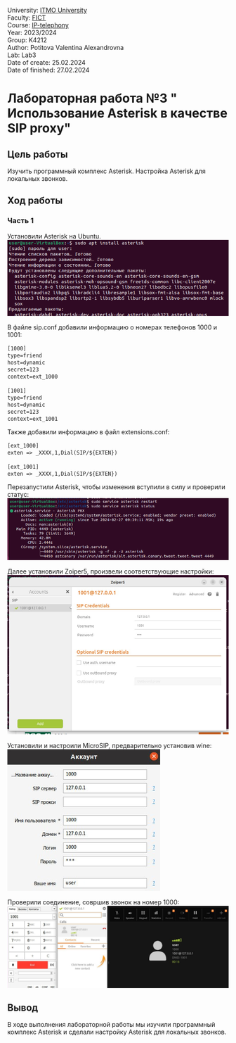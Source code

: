 University: [ITMO University](https://itmo.ru/ru/) \
Faculty: [FICT](https://fict.itmo.ru) \
Course: [IP-telephony](https://github.com/itmo-ict-faculty/ip-telephony) \
Year: 2023/2024 \
Group: K4212 \
Author: Potitova Valentina Alexandrovna \
Lab: Lab3 \
Date of create: 25.02.2024 \
Date of finished: 27.02.2024

# Лабораторная работа №3 " Использование Asterisk в качестве SIP proxy"

## Цель работы
Изучить программный комплекс Asterisk. Настройка Asterisk для локальных звонков.

## Ход работы

### Часть 1

Установили Asterisk на Ubuntu. \
![img](img/1.png)

В файле sip.conf добавили информацию о номерах телефонов 1000 и 1001:
```
[1000]
type=friend
host=dynamic
secret=123
context=ext_1000

[1001]
type=friend
host=dynamic
secret=123
context=ext_1001
```

Также добавили информацию в файл extensions.conf:
```
[ext_1000]
exten => _XXXX,1,Dial(SIP/${EXTEN})

[ext_1001]
exten => _XXXX,1,Dial(SIP/${EXTEN})
```
Перезапустили Asterisk, чтобы изменения вступили в силу и проверили статус: \
![img](img/2.png)

Далее установили Zoiper5, произвели соответствующие настройки: \
![img](img/3.png)

Установили и настроили MicroSIP, предварительно установив wine: \
![img](img/4.png)

Проверили соединение, совршив звонок на номер 1000: \
![img](img/5.png)

## Вывод
В ходе выполнения лабораторной работы мы изучили программный комплекс Asterisk и сделали настройку Asterisk для локальных звонков.